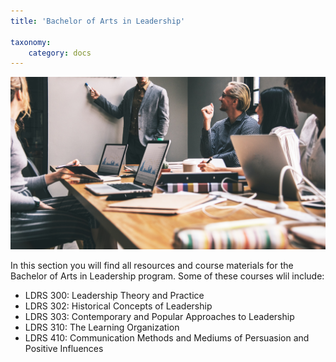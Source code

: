 ```yaml
---
title: 'Bachelor of Arts in Leadership'

taxonomy:
    category: docs
---
```


![](leadership.jpg)

In this section you will find all resources and course materials for the Bachelor of Arts in Leadership program. Some of these courses wlil include:

* LDRS 300: Leadership Theory and Practice
* LDRS 302: Historical Concepts of Leadership
* LDRS 303: Contemporary and Popular Approaches to Leadership
* LDRS 310: The Learning Organization
* LDRS 410: Communication Methods and Mediums of Persuasion and Positive Influences
